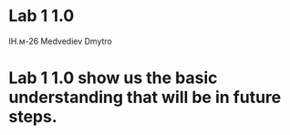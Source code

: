 # Lab 1 1.0
ІН.м-26 
Medvediev Dmytro
# Lab 1 1.0 show us the basic understanding that will be in future steps.
